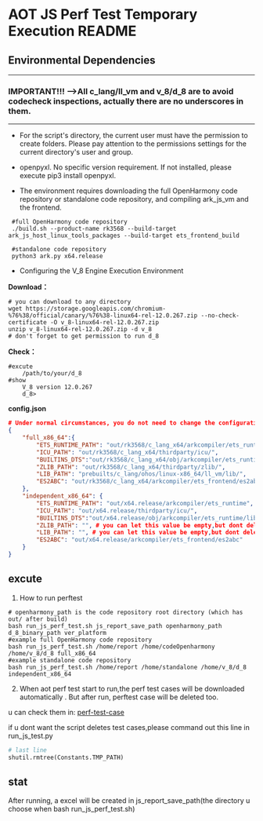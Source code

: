 # AOT JS Perf Test Temporary Execution README

## Environmental Dependencies
- ---------------------------
 ### IMPORTANT!!! -->All c_lang/ll_vm and v_8/d_8 are to avoid codecheck inspections, actually there are no underscores in them.
- --------------------------
- For the script's directory, the current user must have the permission to create folders. Please pay attention to the permissions settings for the current directory's user and group.

- openpyxl. No specific version requirement. If not installed, please execute pip3 install openpyxl.

- The environment requires downloading the full OpenHarmony code repository or standalone code repository, and compiling ark_js_vm and the frontend.
 ```shell
  #full OpenHarmony code repository
  ./build.sh --product-name rk3568 --build-target ark_js_host_linux_tools_packages --build-target ets_frontend_build

  #standalone code repository
  python3 ark.py x64.release
  ```

- Configuring the V_8 Engine Execution Environment

**Download：**

```shell
# you can download to any directory 
wget https://storage.googleapis.com/chromium-%76%38/official/canary/%76%38-linux64-rel-12.0.267.zip --no-check-certificate -O v_8-linux64-rel-12.0.267.zip
unzip v_8-linux64-rel-12.0.267.zip -d v_8
# don't forget to get permission to run d_8
```
**Check：**
```shell
#excute
    /path/to/your/d_8
#show
    V_8 version 12.0.267
    d_8>
```

**config.json**
```json
# Under normal circumstances, you do not need to change the configuration inside.
{
	"full_x86_64":{
		"ETS_RUNTIME_PATH": "out/rk3568/c_lang_x64/arkcompiler/ets_runtime/",
		"ICU_PATH": "out/rk3568/c_lang_x64/thirdparty/icu/",
		"BUILTINS_DTS":"out/rk3568/c_lang_x64/obj/arkcompiler/ets_runtime/lib_ark_builtins/es2abc/lib_ark_builtins.d.abc",
		"ZLIB_PATH": "out/rk3568/c_lang_x64/thirdparty/zlib/", 
		"LIB_PATH": "prebuilts/c_lang/ohos/linux-x86_64/ll_vm/lib/",
		"ES2ABC": "out/rk3568/c_lang_x64/arkcompiler/ets_frontend/es2abc"
	},
	"independent_x86_64": {
		"ETS_RUNTIME_PATH": "out/x64.release/arkcompiler/ets_runtime",
		"ICU_PATH": "out/x64.release/thirdparty/icu/",
		"BUILTINS_DTS":"out/x64.release/obj/arkcompiler/ets_runtime/lib_ark_builtins/es2abc/lib_ark_builtins.d.abc",
		"ZLIB_PATH": "", # you can let this value be empty,but dont delete this key
		"LIB_PATH": "", # you can let this value be empty,but dont delete this key
		"ES2ABC": "out/x64.release/arkcompiler/ets_frontend/es2abc"
	}	
}
```

## excute
1) How to run perftest
```shell
# openharmony_path is the code repository root directory (which has out/ after build)
bash run_js_perf_test.sh js_report_save_path openharmony_path d_8_binary_path ver_platform
#example full OpenHarmony code repository
bash run_js_perf_test.sh /home/report /home/codeOpenharmony /home/v_8/d_8 full_x86_64
#example standalone code repository
bash run_js_perf_test.sh /home/report /home/standalone /home/v_8/d_8 independent_x86_64
```
2) When aot perf test start to run,the perf test cases will be downloaded automatically .
But after run, perftest case will be deleted too.

u can check them in: 
[perf-test-case](https://gitee.com/dov1s/arkjs-perf-test/tree/builtins_test1110/)

if u dont want the script deletes test cases,please command out this line in run_js_test.py 
```python
# last line 
shutil.rmtree(Constants.TMP_PATH)
```

## stat
After running, a excel will be created in js_report_save_path(the directory u choose when bash run_js_perf_test.sh)




